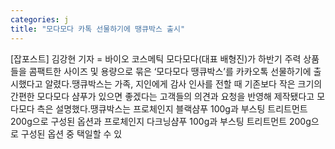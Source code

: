 ```yaml
---
categories: j
title: "모다모다 카톡 선물하기에 땡큐박스 출시"
---
```

[잡포스트] 김강현 기자 = 바이오 코스메틱 모다모다(대표 배형진)가 하반기 주력 상품들을 콤팩트한 사이즈 및 용량으로 묶은 ‘모다모다 땡큐박스’를 카카오톡 선물하기에 출시했다고 알렸다.땡큐박스는 가족, 지인에게 감사 인사를 전할 때 기존보다 작은 크기의 간편한 모다모다 샴푸가 있으면 좋겠다는 고객들의 의견과 요청을 반영해 제작됐다고 모다모다 측은 설명했다.땡큐박스는 프로체인지 블랙샴푸 100g과 부스팅 트리트먼트 200g으로 구성된 옵션과 프로체인지 다크닝샴푸 100g과 부스팅 트리트먼트 200g으로 구성된 옵션 중 택일할 수 있